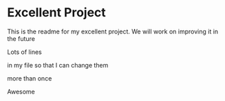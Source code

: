 # Excellent Project

This is the readme for my excellent project.  We will work on improving it in the future

Lots
of lines

in my file
so that
I can change them

more than once

Awesome
